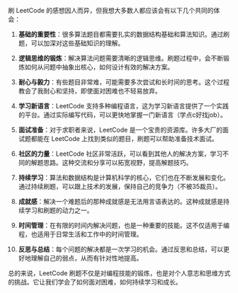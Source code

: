 刷 LeetCode 的感想因人而异，但我想大多数人都应该会有以下几个共同的体会：

1. **基础的重要性**：很多算法题目都需要扎实的数据结构基础和算法知识。通过刷题，可以加深对这些基础知识的理解。

2. **逻辑思维的锻炼**：解决算法问题需要清晰的逻辑思维。刷题过程中，会不断锻炼如何从问题中抽象出核心，如何设计有效的解决方案。

3. **耐心与毅力**：有些题目非常难，可能需要多次尝试和长时间的思考。这个过程教会了我耐心和坚持，即使面对困难也不轻易放弃。

4. **学习新语言**：LeetCode 支持多种编程语言，这为学习新语言提供了一个实践的平台。通过实际编写代码，可以更快地掌握一门新语言（学点c好找job）。

5. **面试准备**：对于求职者来说，LeetCode 是一个宝贵的资源库。许多大厂的面试题都能在 LeetCode 上找到类似的题目，刷题可以帮助准备技术面试。

6. **社区的力量**：LeetCode 社区非常活跃，可以看到其他人的解决方案，学习不同的解题思路。这种交流和分享可以拓宽视野，提高解题技巧。

7. **持续学习**：算法和数据结构是计算机科学的核心，它们也在不断发展和变化。通过持续刷题，可以跟上技术的发展，保持自己的竞争力（不被35裁员）。

8. **成就感**：解决一个难题后的那种成就感是无法用言语表达的。这种成就感是持续学习和刷题的动力之一。

9. **时间管理**：在有限的时间内解决问题，也是一种重要的技能。这不仅适用于编程，也适用于日常生活和工作中的时间管理。

10. **反思与总结**：每个问题的解决都是一次学习的机会。通过反思和总结，可以更好地理解自己的弱点，从而有针对性地提高。

总的来说，LeetCode 刷题不仅是对编程技能的锻炼，也是对个人意志和思维方式的挑战。它让我们学会了如何面对困难，如何持续学习和成长。
